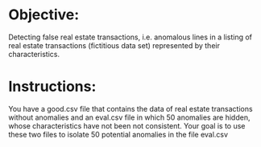 # Objective:

Detecting false real estate transactions, i.e. anomalous lines in a listing of real estate transactions (fictitious data set) represented by their characteristics.

# Instructions:

You have a good.csv file that contains the data of real estate transactions without anomalies and an eval.csv file in which 50 anomalies are hidden, whose characteristics have not been not consistent.
Your goal is to use these two files to isolate 50 potential anomalies in the file eval.csv
